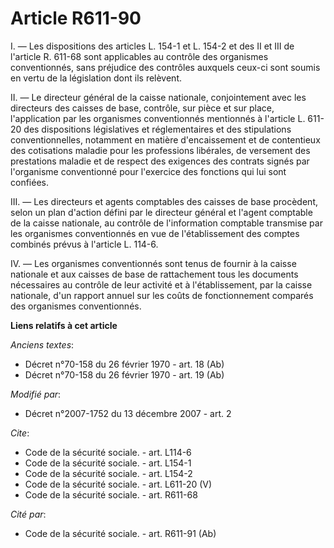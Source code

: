 # Article R611-90

I. ― Les dispositions des articles L. 154-1 et L. 154-2 et des II et III de l'article R. 611-68 sont applicables au contrôle
des organismes conventionnés, sans préjudice des contrôles auxquels ceux-ci sont soumis en vertu de la législation dont ils
relèvent. 

II. ― Le directeur général de la caisse nationale, conjointement avec les directeurs des caisses de base, contrôle, sur pièce
et sur place, l'application par les organismes conventionnés mentionnés à l'article L. 611-20 des dispositions législatives
et réglementaires et des stipulations conventionnelles, notamment en matière d'encaissement et de contentieux des cotisations
maladie pour les professions libérales, de versement des prestations maladie et de respect des exigences des contrats signés
par l'organisme conventionné pour l'exercice des fonctions qui lui sont confiées. 

III. ― Les directeurs et agents comptables des caisses de base procèdent, selon un plan d'action défini par le directeur
général et l'agent comptable de la caisse nationale, au contrôle de l'information comptable transmise par les organismes
conventionnés en vue de l'établissement des comptes combinés prévus à l'article L. 114-6. 

IV. ― Les organismes conventionnés sont tenus de fournir à la caisse nationale et aux caisses de base de rattachement tous
les documents nécessaires au contrôle de leur activité et à l'établissement, par la caisse nationale, d'un rapport annuel sur
les coûts de fonctionnement comparés des organismes conventionnés.

**Liens relatifs à cet article**

_Anciens textes_:

  - Décret n°70-158 du 26 février 1970 - art. 18 (Ab)
  - Décret n°70-158 du 26 février 1970 - art. 19 (Ab)

_Modifié par_:

  - Décret n°2007-1752 du 13 décembre 2007 - art. 2

_Cite_:

  - Code de la sécurité sociale. - art. L114-6
  - Code de la sécurité sociale. - art. L154-1
  - Code de la sécurité sociale. - art. L154-2
  - Code de la sécurité sociale. - art. L611-20 (V)
  - Code de la sécurité sociale. - art. R611-68

_Cité par_:

  - Code de la sécurité sociale. - art. R611-91 (Ab)
